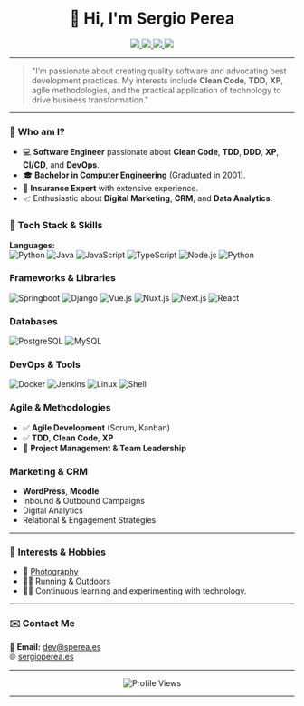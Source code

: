 <link rel="me" href="https://mastodon.social/@sperea" />

<h1 align="center">👋 Hi, I'm Sergio Perea</h1>

<p align="center">
  <a href="https://www.sergioperea.es">
    <img src="https://img.shields.io/badge/blog-sergioperea.es-red?style=for-the-badge">
  </a>
  <a href="https://www.linkedin.com/in/sergperea/">
    <img src="https://img.shields.io/badge/linkedin-sergperea-blue?style=for-the-badge&logo=linkedin">
  </a>
  <a href="https://mastodon.social/@sperea" rel="me nofollow">
    <img src="https://img.shields.io/badge/mastodon-@sperea-purple?style=for-the-badge&logo=mastodon"> 
  </a>
  <a href="https://bsky.app/profile/sperea.es" rel="me nofollow">
  <img src="https://img.shields.io/badge/Bluesky-FFF?style=for-the-badge&logo=bluesky">
    </a>
</p>

---

> "I’m passionate about creating quality software and advocating best development practices. My interests include **Clean Code**, **TDD**, **XP**, agile methodologies, and the practical application of technology to drive business transformation."

---

### 🚀 **Who am I?**

- 💻 **Software Engineer** passionate about **Clean Code**, **TDD**, **DDD**, **XP**, **CI/CD**, and **DevOps**.
- 🎓 **Bachelor in Computer Engineering** (Graduated in 2001).
- 💼 **Insurance Expert** with extensive experience.
- 📈 Enthusiastic about **Digital Marketing**, **CRM**, and **Data Analytics**.

### 🔧 **Tech Stack & Skills**

**Languages:**  
![Python](https://img.shields.io/badge/Python-3776AB?style=flat-square&logo=python&logoColor=white)
![Java](https://img.shields.io/badge/Java-ED8B00?style=flat&logo=java&logoColor=white)
![JavaScript](https://img.shields.io/badge/JavaScript-F7DF1E?style=flat-square&logo=javascript&logoColor=black)
![TypeScript](https://img.shields.io/badge/TypeScript-007ACC?style=flat-square&logo=typescript&logoColor=white)
![Node.js](https://img.shields.io/badge/Node.js-339933?style=flat-square&logo=node.js&logoColor=white)
![Python](https://img.shields.io/badge/Python-3776AB?style=flat-square&logo=python&logoColor=white)

### **Frameworks & Libraries**

![Springboot](https://img.shields.io/badge/SpringBoot-092E20?style=flat-square&logo=spring&logoColor=green)
![Django](https://img.shields.io/badge/Django-092E20?style=flat-square&logo=django&logoColor=white)
![Vue.js](https://img.shields.io/badge/Vue.js-4FC08D?style=flat-square&logo=vue.js&logoColor=white)
![Nuxt.js](https://img.shields.io/badge/Nuxt.js-00DC82?style=flat-square&logo=nuxtdotjs&logoColor=white)
![Next.js](https://img.shields.io/badge/Next.js-000000?style=flat-square&logo=nextdotjs&logoColor=white)
![React](https://img.shields.io/badge/React-61DAFB?style=flat-square&logo=react&logoColor=black)

### **Databases**

![PostgreSQL](https://img.shields.io/badge/PostgreSQL-4169E1?style=flat-square&logo=postgresql&logoColor=white)
![MySQL](https://img.shields.io/badge/MySQL-4479A1?style=flat-square&logo=mysql&logoColor=white)

### **DevOps & Tools**

![Docker](https://img.shields.io/badge/Docker-2496ED?style=flat-square&logo=docker&logoColor=white)
![Jenkins](https://img.shields.io/badge/Jenkins-D24939?style=flat-square&logo=jenkins&logoColor=white)
![Linux](https://img.shields.io/badge/Linux-FCC624?style=flat-square&logo=linux&logoColor=black)
![Shell](https://img.shields.io/badge/Shell_Scripting-121011?style=flat-square&logo=gnu-bash&logoColor=white)

### **Agile & Methodologies**

- ✅ **Agile Development** (Scrum, Kanban)
- ✅ **TDD**, **Clean Code**, **XP**
- 🚀 **Project Management & Team Leadership**

### **Marketing & CRM**

- **WordPress**, **Moodle**
- Inbound & Outbound Campaigns
- Digital Analytics
- Relational & Engagement Strategies

---

### 🚀 **Interests & Hobbies**
- 📸 [Photography](https://www.sergioperea.es)
- 🏃‍♂️ Running & Outdoors
- 🧑‍💻 Continuous learning and experimenting with technology.

---

### ✉️ **Contact Me**
📩 **Email:** [dev@sperea.es](mailto:sergio@sperea.es)  
🌐 [sergioperea.es](https://sperea.es)

---

<p align="center">
  <img src="https://komarev.com/ghpvc/?username=sperea" alt="Profile Views" />
</p>

<link rel="me" href="https://masto.es/@sperea" />

---
